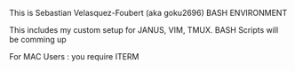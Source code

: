 This is Sebastian Velasquez-Foubert (aka goku2696) 
BASH ENVIRONMENT

This includes my custom setup for JANUS, VIM, TMUX.
BASH Scripts will be comming up 

For MAC Users : you require ITERM

